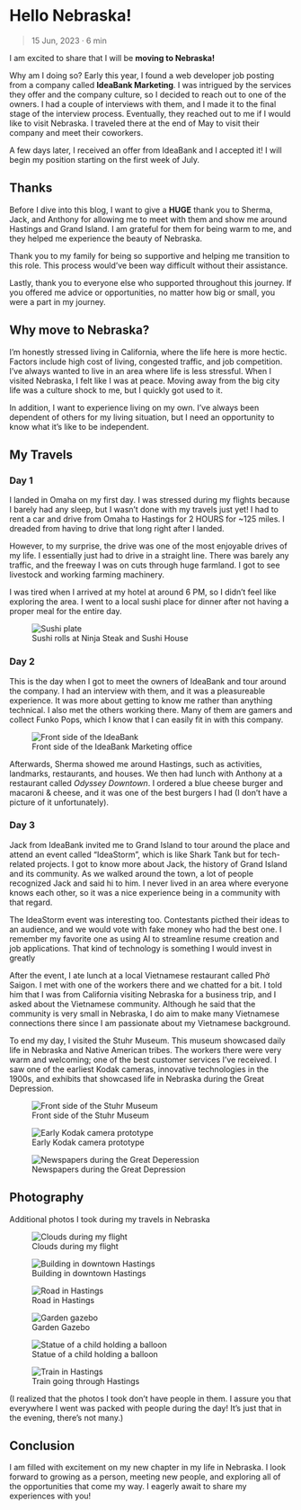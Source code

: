 

# Hello Nebraska!

> 15 Jun, 2023 · 6 min

I am excited to share that I will be **moving to Nebraska!**

Why am I doing so? Early this year, I found a web developer job posting from a
company called **IdeaBank Marketing**. I was intrigued by the services they offer
and the company culture, so I decided to reach out to one of the owners. I had a
couple of interviews with them, and I made it to the final stage of the
interview process. Eventually, they reached out to me if I would like to visit
Nebraska. I traveled there at the end of May to visit their company and meet
their coworkers.

A few days later, I received an offer from IdeaBank and I accepted it! I will
begin my position starting on the first week of July.


## Thanks

Before I dive into this blog, I want to give a **HUGE** thank you to Sherma, Jack,
and Anthony for allowing me to meet with them and show me around Hastings and
Grand Island. I am grateful for them for being warm to me, and they helped me
experience the beauty of Nebraska.

Thank you to my family for being so supportive and helping me transition to this
role. This process would&rsquo;ve been way difficult without their assistance.

Lastly, thank you to everyone else who supported throughout this journey. If you
offered me advice or opportunities, no matter how big or small, you were a part
in my journey.


## Why move to Nebraska?

I&rsquo;m honestly stressed living in California, where the life here is more hectic.
Factors include high cost of living, congested traffic, and job competition.
I&rsquo;ve always wanted to live in an area where life is less stressful. When I
visited Nebraska, I felt like I was at peace. Moving away from the big city life
was a culture shock to me, but I quickly got used to it.

In addition, I want to experience living on my own. I&rsquo;ve always been dependent of
others for my living situation, but I need an opportunity to know what it&rsquo;s like
to be independent.


## My Travels


### Day 1

I landed in Omaha on my first day. I was stressed during my flights because I barely had any sleep, but I wasn&rsquo;t done with my travels just yet! I had to rent a car and drive from Omaha to Hastings for 2 HOURS for ~125 miles. I dreaded from having to drive that long right after I landed.

However, to my surprise, the drive was one of the most enjoyable drives of my
life. I essentially just had to drive in a straight line. There was barely any
traffic, and the freeway I was on cuts through huge farmland. I got to see
livestock and working farming machinery.

I was tired when I arrived at my hotel at around 6 PM, so I didn&rsquo;t feel like
exploring the area. I went to a local sushi place for dinner after not having a
proper meal for the entire day.

<figure>

<img src="https://res.cloudinary.com/buraiyen/image/upload/c_scale,w_800/v1620240510/BEN_Website/blog/HelloNebraska/BEN_sushi.webp" alt="Sushi plate" />

<figcaption>Sushi rolls at Ninja Steak and Sushi House</figcaption>

</figure>


### Day 2

This is the day when I got to meet the owners of IdeaBank and tour around the
company. I had an interview with them, and it was a pleasureable experience.
It was more about getting to know me rather than anything technical. I also met
the others working there. Many of them are gamers and collect Funko Pops, which
I know that I can easily fit in with this company.

<figure>

<img src="https://res.cloudinary.com/buraiyen/image/upload/c_scale,w_800/v1620240510/BEN_Website/blog/HelloNebraska/BEN_ideabank.webp" alt="Front side of the IdeaBank" />

<figcaption>Front side of the IdeaBank Marketing office</figcaption>

</figure>

Afterwards, Sherma showed me around Hastings, such as activities, landmarks,
restaurants, and houses. We then had lunch with Anthony at a restaurant called
*Odyssey Downtown*. I ordered a blue cheese burger and macaroni & cheese, and it
was one of the best burgers I had (I don&rsquo;t have a picture of it unfortunately).


### Day 3

Jack from IdeaBank invited me to Grand Island to tour around the place and
attend an event called &ldquo;IdeaStorm&rdquo;, which is like Shark Tank but for
tech-related projects. I got to know more about Jack, the history of Grand
Island and its community. As we walked around the town, a lot of people
recognized Jack and said hi to him. I never lived in an area where everyone
knows each other, so it was a nice experience being in a community with that
regard.

The IdeaStorm event was interesting too. Contestants picthed their ideas to an
audience, and we would vote with fake money who had the best one. I remember my
favorite one as using AI to streamline resume creation and job applications.
That kind of technology is something I would invest in greatly

After the event, I ate lunch at a local Vietnamese restaurant called Phở Saigon.
I met with one of the workers there and we chatted for a bit. I told him that I
was from California visiting Nebraska for a business trip, and I asked about the
Vietnamese community. Although he said that the community is very small in
Nebraska, I do aim to make many Vietnamese connections there since I am
passionate about my Vietnamese background.

To end my day, I visited the Stuhr Museum. This museum showcased daily life in
Nebraska and Native American tribes. The workers there were very warm and
welcoming; one of the best customer services I&rsquo;ve received. I saw one of the
earliest Kodak cameras, innovative technologies in the 1900s, and exhibits that
showcased life in Nebraska during the Great Depression.

<figure>

<img src="https://res.cloudinary.com/buraiyen/image/upload/c_scale,w_800/v1620240510/BEN_Website/blog/HelloNebraska/BEN_stuhr.webp" alt="Front side of the Stuhr Museum" />

<figcaption>Front side of the Stuhr Museum</figcaption>

</figure>

<figure>

<img src="https://res.cloudinary.com/buraiyen/image/upload/c_scale,w_800/v1620240510/BEN_Website/blog/HelloNebraska/BEN_kodak.webp" alt="Early Kodak camera prototype" />

<figcaption>Early Kodak camera prototype</figcaption>

</figure>

<figure>

<img src="https://res.cloudinary.com/buraiyen/image/upload/c_scale,w_800/v1686808905/BEN_Website/blog/HelloNebraska/BEN_newspapers.webp" alt="Newspapers during the Great Deperession" />

<figcaption>Newspapers during the Great Depression</figcaption>

</figure>


## Photography

Additional photos I took during my travels in Nebraska

<figure>

<img src="https://res.cloudinary.com/buraiyen/image/upload/c_scale,w_800/v1686808905/BEN_Website/blog/HelloNebraska/BEN_clouds.webp" alt="Clouds during my flight" />

<figcaption>Clouds during my flight</figcaption>

</figure>

<figure>

<img src="https://res.cloudinary.com/buraiyen/image/upload/c_scale,w_800/v1686808905/BEN_Website/blog/HelloNebraska/BEN_building.webp" alt="Building in downtown Hastings" />

<figcaption>Building in downtown Hastings</figcaption>

</figure>

<figure>

<img src="https://res.cloudinary.com/buraiyen/image/upload/c_scale,w_800/v1686808905/BEN_Website/blog/HelloNebraska/BEN_road.webp" alt="Road in Hastings" />

<figcaption>Road in Hastings</figcaption>

</figure>

<figure>

<img src="https://res.cloudinary.com/buraiyen/image/upload/c_scale,w_800/v1686808905/BEN_Website/blog/HelloNebraska/BEN_gazebo.webp" alt="Garden gazebo" />

<figcaption>Garden Gazebo</figcaption>

</figure>

<figure>

<img src="https://res.cloudinary.com/buraiyen/image/upload/c_scale,w_800/v1686808905/BEN_Website/blog/HelloNebraska/BEN_statue.webp" alt="Statue of a child holding a balloon" />

<figcaption>Statue of a child holding a balloon</figcaption>

</figure>

<figure>

<img src="https://res.cloudinary.com/buraiyen/image/upload/c_scale,w_800/v1686808905/BEN_Website/blog/HelloNebraska/BEN_train.webp" alt="Train in Hastings" />

<figcaption>Train going through Hastings</figcaption>

</figure>

(I realized that the photos I took don&rsquo;t have people in them. I assure you that everywhere I went was packed with people during the day! It&rsquo;s just that in the evening, there&rsquo;s not many.)


## Conclusion

I am filled with excitement on my new chapter in my life in Nebraska. I
look forward to growing as a person, meeting new people, and exploring all of
the opportunities that come my way. I eagerly await to share my experiences with
you!


